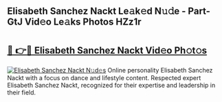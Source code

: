 ## Elisabeth Sanchez Nackt Le𝚊k𝚎d N𝚞𝚍e - Part-GtJ Vid𝚎o Le𝚊ks Photos HZz1r

# <h2><a href="http://fb4894.evod.top/?m=Elisabeth+Sanchez+Nackt">🔗 👉🔴 Elisabeth Sanchez Nackt Vid𝚎o Ph𝚘t𝚘s</a></h2>

[![Elisabeth Sanchez Nackt N𝚞d𝚎s](https://i.imgur.com/8V9OHl7.gif)](http://fb4894.evod.top/?m=Elisabeth+Sanchez+Nackt)
Online personality Elisabeth Sanchez Nackt with a focus on dance and lifestyle content. Respected expert Elisabeth Sanchez Nackt, recognized for their expertise and leadership in their field. 
